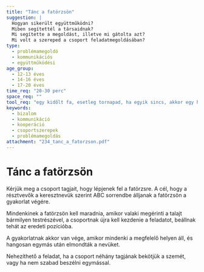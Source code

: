 ```yaml
---
title: "Tánc a fatörzsön"
suggestion: | 
  Hogyan sikerült együttműködni?
  Miben segítettél a társaidnak?
  Mi segítette a megoldást, illetve mi gátolta azt?
  Mi volt a szereped a csoport feladatmegoldásában?
type:
  - problémamegoldó
  - kommunikációs
  - együttműködési
age_group:
  - 12-13 éves
  - 14-16 éves
  - 17-20 éves
time_req: "20-30 perc"
space_req: ""
tool_req: "egy kidőlt fa, esetleg tornapad, ha egyik sincs, akkor egy hosszabb kötél"
keywords: 
  - bizalom
  - kommunikáció
  - kooperáció
  - csoportszerepek
  - problémamegoldás
attachment: "234_tanc_a_fatorzson.pdf"
---
```


# Tánc a fatörzsön

Kérjük meg a csoport tagjait, hogy lépjenek fel a fatörzsre. A cél, hogy a résztvevők a keresztnevük szerint ABC sorrendbe álljanak a fatörzsön a gyakorlat végére.

Mindenkinek a fatörzsön kell maradnia, amikor valaki megérinti a talajt bármilyen testrészével, a csoportnak újra kell kezdenie a feladatot, beállnak tehát az eredeti pozícióba.

A gyakorlatnak akkor van vége, amikor mindenki a megfelelő helyen áll, és hangosan egymás után elmondták a nevüket.

Nehezíthető a feladat, ha a csoport néhány tagjának bekötjük a szemét, vagy ha nem szabad beszélni egymással.
  
  
